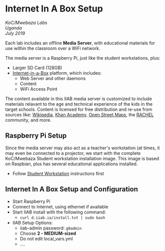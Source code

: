 # Internet In A Box Setup
*KoC/Mwebaza Labs*<br />
*Uganda*<br />
*July 2019*<br />

Each lab includes an offline **Media Server**, with educational materials
for use within the classroom over a WiFi network.

The media server is a Raspberry Pi, just like the student workstations, plus:
* Larger SD Card (128GB)
* [Internet-in-a-Box](http://internet-in-a-box.org) platform, which includes:
  * Web Server and other daemons
  * Content
  * WiFi Access Point

The content available in this IIAB media server is customized to include
materials relavant to the age and technical experience of the kids in
the target schools.  Content is licensed for free distribution and re-use
from sources like:
[Wikipedia](https://www.wikipedia.org/),
[Khan Academy](),
[Open Street Maps](),
the [RACHEL](https://worldpossible.org/rachel) community,
and more.


## Raspberry Pi Setup

Since the media server may also act as a teacher's workstation (at times, it may
even be connected to a projector, we start with the complete KoC/Mwebaza Student
workstation installation image.  This image is based on Raspbian, plus has several
educational applications installed.

* Follow [Student Workstation](README.md) instructions first


## Internet In A Box Setup and Configuration

* Start Raspberry Pi
* Connect to Internet, using ethernet if available
* Start IIAB install with the following command:
  * `curl d.iiab.io/install.txt | sudo bash`
* IIAB Setup Options:
  * iiab-admin password:  `g0admin`
  * Choose **2 - MEDIUM-sized**
  * Do not edit local_vars.yml
  * ....
